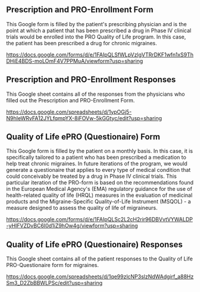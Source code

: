 ## Prescription and PRO-Enrollment Form

This Google form is filled by the patient's prescribing physician and is the point at which a patient that has been prescribed a drug in Phase IV clinical trials would be enrolled into the PRO Quality of Life program. In this case, the patient has been prescribed a drug for chronic migraines.  

https://docs.google.com/forms/d/e/1FAIpQLSfWLpVzlgVTRrDKF1wfn1xS9ThDHiE4BDS-moLOmF4V7PPMuA/viewform?usp=sharing

## Prescription and PRO-Enrollment Responses

This Google sheet contains all of the responses from the physicians who filled out the Prescription and PRO-Enrollment Form.

https://docs.google.com/spreadsheets/d/1ypOGj5-N9hIeWRvFA12JYLfqmpYX-8iFOVw-5kGGtyc/edit?usp=sharing

## Quality of Life ePRO (Questionaire) Form

This Google form is filled by the patient on a monthly basis. In this case, it is specifically tailored to a patient who has been prescribed a medication to help treat chronic migraines. In future iterations of the program, we would generate a questionaire that applies to every type of medical condition that could conceivably be treated by a drug in Phase IV clinical trials. This particular iteration of the PRO-form is based on the recommendations found in the European Medical Agency's (EMA) regulatory guidance for the use of health-related quality of life (HRQL) measures in the evaluation of medicinal products and the Migraine-Specific Quality-of-Life Instrument (MSQOL) - a measure designed to assess the quality of life of migraineurs.

https://docs.google.com/forms/d/e/1FAIpQLSc2L2cH2rir96DBVvtVYWALDP-yHIFVZDvBC6I0d1iZ9hOw4g/viewform?usp=sharing

## Quality of Life ePRO (Questionaire) Responses

This Google sheet contains all of the patient responses to the Quality of Life PRO-Questionaire form for migraines. 

https://docs.google.com/spreadsheets/d/1qe99zlcNP3slzNdWAdgirf_a88HzSm3_D2ZbBBWLPSc/edit?usp=sharing